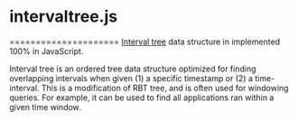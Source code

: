 # intervaltree.js
=====================
[Interval tree](http://en.wikipedia.org/wiki/Interval_tree) data structure in implemented 100% in JavaScript. 

Interval tree is an ordered tree data structure optimized for finding overlapping intervals when given (1) a specific timestamp or (2) a time-interval. This is a modification of RBT tree, and is often used for windowing queries. For example, it can be used to find all applications ran within a given time window.





